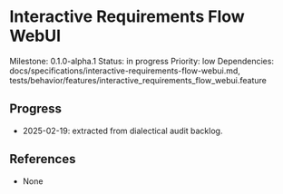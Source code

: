 # Interactive Requirements Flow WebUI
Milestone: 0.1.0-alpha.1
Status: in progress
Priority: low
Dependencies: docs/specifications/interactive-requirements-flow-webui.md, tests/behavior/features/interactive_requirements_flow_webui.feature

## Progress
- 2025-02-19: extracted from dialectical audit backlog.

## References
- None
